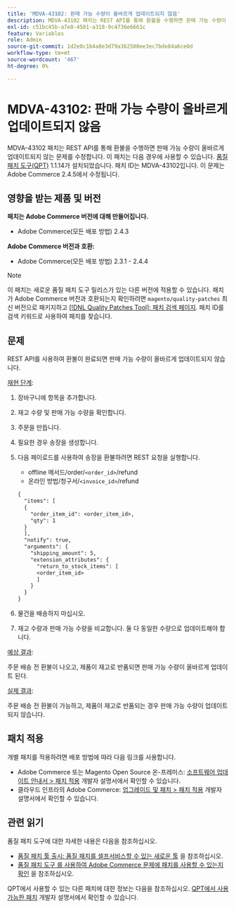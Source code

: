 ```yaml
---
title: 'MDVA-43102: 판매 가능 수량이 올바르게 업데이트되지 않음'
description: MDVA-43102 패치는 REST API를 통해 환불을 수행하면 판매 가능 수량이 올바르게 업데이트되지 않는 문제를 수정합니다. 이 패치는 [Quality Patches Tool (QPT)](/help/announcements/adobe-commerce-announcements/magento-quality-patches-released-new-tool-to-self-serve-quality-patches.md) 1.1.14가 설치된 경우 사용할 수 있습니다. 패치 ID는 MDVA-43102입니다. 이 문제는 Adobe Commerce 2.4.5에서 수정됩니다.
exl-id: c51bc45b-a7e0-4581-a318-9c4736e6661c
feature: Variables
role: Admin
source-git-commit: 1d2e0c1b4a8e3d79a362500ee3ec7bde84a6ce0d
workflow-type: tm+mt
source-wordcount: '467'
ht-degree: 0%

---
```


# MDVA-43102: 판매 가능 수량이 올바르게 업데이트되지 않음

MDVA-43102 패치는 REST API를 통해 환불을 수행하면 판매 가능 수량이 올바르게 업데이트되지 않는 문제를 수정합니다. 이 패치는 다음 경우에 사용할 수 있습니다. [품질 패치 도구(QPT)](/help/announcements/adobe-commerce-announcements/magento-quality-patches-released-new-tool-to-self-serve-quality-patches.md) 1.1.14가 설치되었습니다. 패치 ID는 MDVA-43102입니다. 이 문제는 Adobe Commerce 2.4.5에서 수정됩니다.

## 영향을 받는 제품 및 버전

**패치는 Adobe Commerce 버전에 대해 만들어집니다.**

* Adobe Commerce(모든 배포 방법) 2.4.3

**Adobe Commerce 버전과 호환:**

* Adobe Commerce(모든 배포 방법) 2.3.1 - 2.4.4

>[!NOTE]
>
>이 패치는 새로운 품질 패치 도구 릴리스가 있는 다른 버전에 적용할 수 있습니다. 패치가 Adobe Commerce 버전과 호환되는지 확인하려면 `magento/quality-patches` 최신 버전으로 패키지하고 [[!DNL Quality Patches Tool]: 패치 검색 페이지](https://devdocs.magento.com/quality-patches/tool.html#patch-grid). 패치 ID를 검색 키워드로 사용하여 패치를 찾습니다.

## 문제

REST API를 사용하여 환불이 완료되면 판매 가능 수량이 올바르게 업데이트되지 않습니다.

<u>재현 단계</u>:

1. 장바구니에 항목을 추가합니다.
1. 재고 수량 및 판매 가능 수량을 확인합니다.
1. 주문을 만듭니다.
1. 필요한 경우 송장을 생성합니다.
1. 다음 페이로드를 사용하여 송장을 환불하려면 REST 요청을 실행합니다.

   * offline 메서드/order/`<order_id>`/refund
   * 온라인 방법/청구서/`<invoice_id>`/refund

   ```rest
   {
     "items": [
     {
       "order_item_id": <order_item_id>,
       "qty": 1
     }
     ],
     "notify": true,
     "arguments": {
       "shipping_amount": 5,
       "extension_attributes": {
         "return_to_stock_items": [
         <order_item_id>
         ]
       }
     }
   }
   ```

1. 물건을 배송하지 마십시오.
1. 재고 수량과 판매 가능 수량을 비교합니다. 둘 다 동일한 수량으로 업데이트해야 합니다.

<u>예상 결과</u>:

주문 배송 전 환불이 나오고, 제품이 재고로 반품되면 판매 가능 수량이 올바르게 업데이트 된다.

<u>실제 결과</u>:

주문 배송 전 환불이 가능하고, 제품이 재고로 반품되는 경우 판매 가능 수량이 업데이트되지 않습니다.

## 패치 적용

개별 패치를 적용하려면 배포 방법에 따라 다음 링크를 사용합니다.

* Adobe Commerce 또는 Magento Open Source 온-프레미스: [소프트웨어 업데이트 안내서 > 패치 적용](https://devdocs.magento.com/guides/v2.4/comp-mgr/patching/mqp.html) 개발자 설명서에서 확인할 수 있습니다.
* 클라우드 인프라의 Adobe Commerce: [업그레이드 및 패치 > 패치 적용](https://devdocs.magento.com/cloud/project/project-patch.html) 개발자 설명서에서 확인할 수 있습니다.

## 관련 읽기

품질 패치 도구에 대한 자세한 내용은 다음을 참조하십시오.

* [품질 패치 툴 출시: 품질 패치를 셀프서비스할 수 있는 새로운 툴](/help/announcements/adobe-commerce-announcements/magento-quality-patches-released-new-tool-to-self-serve-quality-patches.md) 을 참조하십시오.
* [품질 패치 도구 를 사용하여 Adobe Commerce 문제에 패치를 사용할 수 있는지 확인](/help/support-tools/patches-available-in-qpt-tool/check-patch-for-magento-issue-with-magento-quality-patches.md) 을 참조하십시오.

QPT에서 사용할 수 있는 다른 패치에 대한 정보는 다음을 참조하십시오. [QPT에서 사용 가능한 패치](https://devdocs.magento.com/quality-patches/tool.html#patch-grid) 개발자 설명서에서 확인할 수 있습니다.

